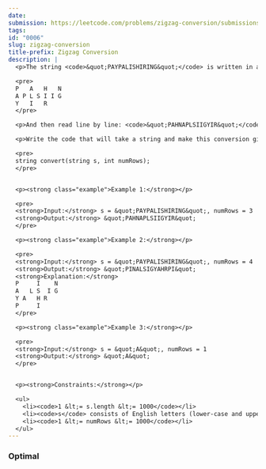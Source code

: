 ```yaml
---
date:
submission: https://leetcode.com/problems/zigzag-conversion/submissions/
tags:
id: "0006"
slug: zigzag-conversion
title-prefix: Zigzag Conversion
description: |
  <p>The string <code>&quot;PAYPALISHIRING&quot;</code> is written in a zigzag pattern on a given number of rows like this: (you may want to display this pattern in a fixed font for better legibility)</p>

  <pre>
  P   A   H   N
  A P L S I I G
  Y   I   R
  </pre>

  <p>And then read line by line: <code>&quot;PAHNAPLSIIGYIR&quot;</code></p>

  <p>Write the code that will take a string and make this conversion given a number of rows:</p>

  <pre>
  string convert(string s, int numRows);
  </pre>


  <p><strong class="example">Example 1:</strong></p>

  <pre>
  <strong>Input:</strong> s = &quot;PAYPALISHIRING&quot;, numRows = 3
  <strong>Output:</strong> &quot;PAHNAPLSIIGYIR&quot;
  </pre>

  <p><strong class="example">Example 2:</strong></p>

  <pre>
  <strong>Input:</strong> s = &quot;PAYPALISHIRING&quot;, numRows = 4
  <strong>Output:</strong> &quot;PINALSIGYAHRPI&quot;
  <strong>Explanation:</strong>
  P     I    N
  A   L S  I G
  Y A   H R
  P     I
  </pre>

  <p><strong class="example">Example 3:</strong></p>

  <pre>
  <strong>Input:</strong> s = &quot;A&quot;, numRows = 1
  <strong>Output:</strong> &quot;A&quot;
  </pre>


  <p><strong>Constraints:</strong></p>

  <ul>
  	<li><code>1 &lt;= s.length &lt;= 1000</code></li>
  	<li><code>s</code> consists of English letters (lower-case and upper-case), <code>&#39;,&#39;</code> and <code>&#39;.&#39;</code>.</li>
  	<li><code>1 &lt;= numRows &lt;= 1000</code></li>
  </ul>
---
```


### Optimal

```ts {include="index.ts"}
```
